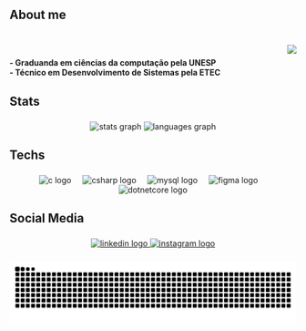 <h2 align="left">About me</h2>

###

<br clear="both">

<img align="right" height="120" src="https://media1.giphy.com/media/v1.Y2lkPTc5MGI3NjExNXZ5ZWx6YXE3NGFqMHplc3NhZ2pzZXk5djIyYWR0c2hybWhqZHFscSZlcD12MV9pbnRlcm5hbF9naWZfYnlfaWQmY3Q9cw/jjBmeA29nxCrm/giphy.webp"  />

###

<h4 align="left">- Graduanda em ciências da computação pela UNESP<br>- Técnico em Desenvolvimento de Sistemas pela ETEC</h4>

###

<p align="left"></p>

###

<h2 align="left">Stats</h2>

###

<div align="center">
  <img src="https://github-readme-stats.vercel.app/api?username=p2ms&hide_title=false&hide_rank=false&show_icons=true&include_all_commits=true&count_private=true&disable_animations=false&theme=radical&locale=en&hide_border=false&order=1" height="150" alt="stats graph"  />
  <img src="https://github-readme-stats.vercel.app/api/top-langs?username=p2ms&locale=en&hide_title=false&layout=compact&card_width=320&langs_count=5&theme=radical&hide_border=false&order=2" height="150" alt="languages graph"  />
</div>

###

<h2 align="left">Techs</h2>

###

<div align="center">
  <img src="https://cdn.jsdelivr.net/gh/devicons/devicon/icons/c/c-original.svg" height="40" alt="c logo"  />
  <img width="12" />
  <img src="https://cdn.jsdelivr.net/gh/devicons/devicon/icons/csharp/csharp-original.svg" height="40" alt="csharp logo"  />
  <img width="12" />
  <img src="https://cdn.jsdelivr.net/gh/devicons/devicon/icons/mysql/mysql-original.svg" height="40" alt="mysql logo"  />
  <img width="12" />
  <img src="https://cdn.jsdelivr.net/gh/devicons/devicon/icons/figma/figma-original.svg" height="40" alt="figma logo"  />
  <img width="12" />
  <img src="https://cdn.jsdelivr.net/gh/devicons/devicon/icons/dotnetcore/dotnetcore-original.svg" height="40" alt="dotnetcore logo"  />
</div>

###

<h2 align="left">Social Media</h2>

###

<div align="center">
  <a href="https://www.linkedin.com/in/rosapamela/" target="_blank">
    <img src="https://raw.githubusercontent.com/maurodesouza/profile-readme-generator/master/src/assets/icons/social/linkedin/default.svg" width="52" height="40" alt="linkedin logo"  />
  </a>
  <a href="https://www.instagram.com/__.pams/" target="_blank">
    <img src="https://raw.githubusercontent.com/maurodesouza/profile-readme-generator/master/src/assets/icons/social/instagram/default.svg" width="52" height="40" alt="instagram logo"  />
  </a>
</div>

###

<picture>
  <source media="(prefers-color-scheme: dark)" srcset="https://raw.githubusercontent.com/p2ms/p2ms/output/github-contribution-grid-snake-dark.svg">
  <source media="(prefers-color-scheme: light)" srcset="https://raw.githubusercontent.com//p2ms/p2ms/output/github-contribution-grid-snake.svg">
  <img alt="github contribution grid snake animation" src="https://raw.githubusercontent.com/p2ms/p2ms/output/github-contribution-grid-snake.svg">
</picture>
